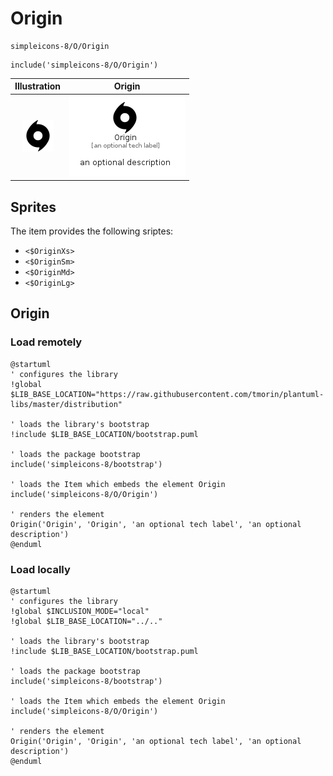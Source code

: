 # Origin


```text
simpleicons-8/O/Origin
```

```text
include('simpleicons-8/O/Origin')
```



| Illustration | Origin |
| :---: | :---: |
| ![illustration for Illustration](../../simpleicons-8/O/Origin.png) | ![illustration for Origin](../../simpleicons-8/O/Origin.Local.png) |



## Sprites
The item provides the following sriptes:

- `<$OriginXs>`
- `<$OriginSm>`
- `<$OriginMd>`
- `<$OriginLg>`





## Origin

### Load remotely
```plantuml
@startuml
' configures the library
!global $LIB_BASE_LOCATION="https://raw.githubusercontent.com/tmorin/plantuml-libs/master/distribution"

' loads the library's bootstrap
!include $LIB_BASE_LOCATION/bootstrap.puml

' loads the package bootstrap
include('simpleicons-8/bootstrap')

' loads the Item which embeds the element Origin
include('simpleicons-8/O/Origin')

' renders the element
Origin('Origin', 'Origin', 'an optional tech label', 'an optional description')
@enduml
```

### Load locally
```plantuml
@startuml
' configures the library
!global $INCLUSION_MODE="local"
!global $LIB_BASE_LOCATION="../.."

' loads the library's bootstrap
!include $LIB_BASE_LOCATION/bootstrap.puml

' loads the package bootstrap
include('simpleicons-8/bootstrap')

' loads the Item which embeds the element Origin
include('simpleicons-8/O/Origin')

' renders the element
Origin('Origin', 'Origin', 'an optional tech label', 'an optional description')
@enduml
```

